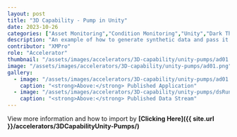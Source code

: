 ```yaml
---
layout: post
title: "3D Capability - Pump in Unity"
date: 2023-10-26
categories: ["Asset Monitoring","Condition Monitoring","Unity","Dark Theme"]
description: "An example of how to generate synthetic data and pass it through a data stream to a Unity model running within an application."
contributor: "XMPro"
role: "Accelerator"
thumbnail: "/assets/images/accelerators/3D-capability/unity-pumps/ad01.png"
image: "/assets/images/accelerators/3D-capability/unity-pumps/ad01.png"
gallery:
  - image: "/assets/images/accelerators/3D-capability/unity-pumps/ad01.png"
    caption: "<strong>Above:</strong> Published Application"
  - image: "/assets/images/accelerators/3D-capability/unity-pumps/dsRunning.png"
    caption: "<strong>Above:</strong> Published Data Stream"
---
```


View more information and how to import by <strong>[Clicking Here]({{ site.url }}/accelerators/3DCapabilityUnity-Pumps/)</strong>